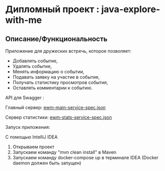 # Дипломный проект : java-explore-with-me

## Описание/Функциональность

Приложение для дружеских встречь, которое позволяет:
- Добавлять событие, 
- Удалять событие, 
- Менять информацию о событии, 
- Подавать заявку на участие в событие, 
- Получать статистику просмотров события, 
- Оставлять комментарии к событию.

API для Swagger :

Главный сервер: [ewm-main-service-spec.json](https://github.com/AlexKlinkov/explore-with-me/blob/main/ewm-main-service-spec.json)

Сервер статистики: [ewm-stats-service-spec.json](https://github.com/AlexKlinkov/explore-with-me/blob/main/ewm-stats-service-spec.json)

Запуск приложения:

С помощью IntelliJ IDEA

1. Открываем проект
2. Запускаем команду "mvn clean install" в Maven
3. Запускаем команду docker-compose up в терминале IDEA (Docker daemon должен быть запущен)

